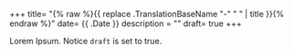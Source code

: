 +++
title= "{% raw %}{{ replace .TranslationBaseName "-" " " | title }}{% endraw %}"
date= {{ .Date }}
description = ""
draft= true
+++

Lorem Ipsum.
Notice `draft` is set to true.
